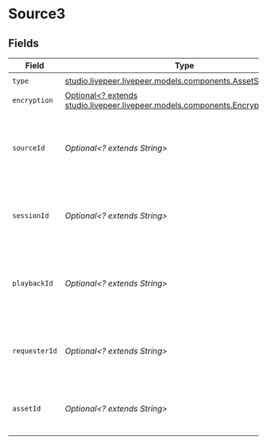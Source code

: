 # Source3


## Fields

| Field                                                                                                              | Type                                                                                                               | Required                                                                                                           | Description                                                                                                        |
| ------------------------------------------------------------------------------------------------------------------ | ------------------------------------------------------------------------------------------------------------------ | ------------------------------------------------------------------------------------------------------------------ | ------------------------------------------------------------------------------------------------------------------ |
| `type`                                                                                                             | [studio.livepeer.livepeer.models.components.AssetSource3Type](../../models/components/AssetSource3Type.md)         | :heavy_check_mark:                                                                                                 | N/A                                                                                                                |
| `encryption`                                                                                                       | [Optional<? extends studio.livepeer.livepeer.models.components.Encryption>](../../models/components/Encryption.md) | :heavy_minus_sign:                                                                                                 | N/A                                                                                                                |
| `sourceId`                                                                                                         | *Optional<? extends String>*                                                                                       | :heavy_minus_sign:                                                                                                 | ID of the asset or stream from which this asset was created.                                                       |
| `sessionId`                                                                                                        | *Optional<? extends String>*                                                                                       | :heavy_minus_sign:                                                                                                 | ID of the session from which this asset was created.                                                               |
| `playbackId`                                                                                                       | *Optional<? extends String>*                                                                                       | :heavy_minus_sign:                                                                                                 | Playback ID of the asset or stream from which this asset was created.                                              |
| `requesterId`                                                                                                      | *Optional<? extends String>*                                                                                       | :heavy_minus_sign:                                                                                                 | ID of the requester from which this asset was created.                                                             |
| `assetId`                                                                                                          | *Optional<? extends String>*                                                                                       | :heavy_minus_sign:                                                                                                 | ID of the asset from which this asset was created.                                                                 |